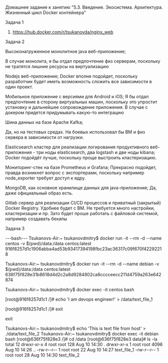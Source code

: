 Домашнее задание к занятию "5.3. Введение. Экосистема. Архитектура. Жизненный цикл Docker контейнера"

Задача 1

1. https://hub.docker.com/r/tsukanovda/nginx_web

Задача 2

Высоконагруженное монолитное java веб-приложение;

В случае монолита, я бы отдал предпочтение физ серверам, поскольку не тратятся лишние ресурсы на виртуализацию

Nodejs веб-приложение;
Docker вполне подойдет, поскольку разработчик будет иметь возможность сложить все зависимости в один проект.

Мобильное приложение c версиями для Android и iOS;
Я бы отдал предпочтение в сторону виртуальных машин, поскольку это упростит установку и дальнейшее сопровождение приложения. В случае с докером придется придумывать какую-то интеграцию


Шина данных на базе Apache Kafka;

Да, но на тестовых средах. На боевых использовал бы ВМ и физ сервера в зависимости от нагрузки.


Elasticsearch кластер для реализации логирования продуктивного веб-приложения - три ноды elasticsearch, два logstash и две ноды kibana;
Docker подойдёт лучше, поскольку проще выстроить кластеризацию.

Мониторинг-стек на базе Prometheus и Grafana;
Прекрасно подойдет, правда возникнет вопрос с экспортерами, поскольку например node_exporter требует доступ к ядру.

MongoDB, как основное хранилище данных для java-приложения;
Да, даже официальный образ есть.

Gitlab сервер для реализации CI/CD процессов и приватный (закрытый) Docker Registry.
Удобнее будет с ВМ. Не требуется много настройки, кластеризации и пр. Зато будет проше работать с файловой системой, например создавать бекапы

Задача 3

---bash---
Tsukanovs-Air:~ tsukanovdmitry$ docker run -it --rm -d --name centos -v $(pwd)/data:/data centos:latest
916f8257d1c1906abba4ad53b93417394198fbc23ac36317c09f670f42292218

Tsukanovs-Air:~ tsukanovdmitry$ docker run -it --rm -d --name debian -v $(pwd)/data:/data centos:latest
636f75f828e31b8618d4d2c2a8d9284802ca6cccceecc211d4759a263e642874

Tsukanovs-Air:~ tsukanovdmitry$ docker exec -it centos bash

[root@916f8257d1c1 /]# echo 'I am devops engineer!' > /data/text_file_1

[root@916f8257d1c1 /]# exit

exit

Tsukanovs-Air:~ tsukanovdmitry$ echo 'This is text file from host' > ./data/text_file_2
Tsukanovs-Air:~ tsukanovdmitry$ docker exec -it debian bash
[root@636f75f828e3 /]# cd /data
[root@636f75f828e3 data]# ls -la
total 12
drwxr-xr-x 4 root root  128 Aug 10 14:30 .
drwxr-xr-x 1 root root 4096 Aug 10 14:26 ..
-rw-r--r-- 1 root root   22 Aug 10 14:27 text_file_1
-rw-r--r-- 1 root root   28 Aug 10 14:30 text_file_2


